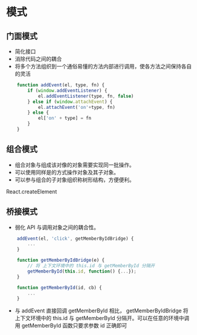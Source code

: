 # 模式

## 门面模式

- 简化接口
- 消除代码之间的耦合
- 将多个方法组织到一个通俗易懂的方法内部进行调用，使各方法之间保持各自的灵活

```javascript
    function addEvent(el, type, fn) {
        if (window.addEventListener) {
            el.addEventListener(type, fn, false)
        } else if (window.attachEvent) {
            el.attachEvent('on'+type, fn)
        } else {
            el['on' + type] = fn
        }
    }
```

## 组合模式

- 组合对象与组成该对像的对象需要实现同一批操作。
- 可以使用同样是的方式操作对象及其子对象。
- 可以参与组合的子对象组织称树形结构，方便便利。

React.createElement

## 桥接模式

- 弱化 API 与调用对象之间的耦合性。

```javascript
    addEvent(el, 'click', getMemberByIdBridge) {
        ...
    }

    function getMemberByIdBridge(e) {
        // 将 上下文环境中的 this.id 与 getMemberById 分隔开
        getMemberById(this.id, function() {...});
    }

    function getMemberById(id, cb) {
        ...
    }
```

- 与 addEvent 直接回调 getMemberById 相比， getMemberByIdBridge 将 上下文环境中的 this.id 与 getMemberById 分隔开。可以在任意的环境中调用 getMemberById 函数只要求参数 id 正确即可